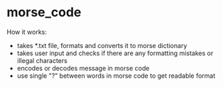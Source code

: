 # morse_code

How it works:

- takes *.txt file, formats and converts it to morse dictionary
- takes user input and checks if there are any formatting mistakes or illegal characters
- encodes or decodes message in morse code
- use single "?" between words in morse code to get readable format
